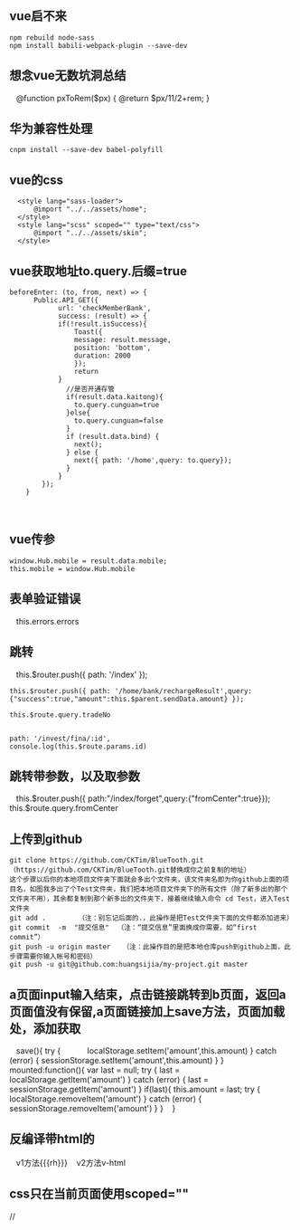 ## vue启不来
    npm rebuild node-sass
    npm install babili-webpack-plugin --save-dev
## 想念vue无数坑洞总结
    @function pxToRem($px) {
        @return $px/11/2+rem;
    }
## 华为兼容性处理
    cnpm install --save-dev babel-polyfill
    
## vue的css
      <style lang="sass-loader">
          @import "../../assets/home";
      </style>
      <style lang="scss" scoped="" type="text/css">
          @import "../../assets/skin";
      </style>
## vue获取地址to.query.后缀=true
    beforeEnter: (to, from, next) => {
          Public.API_GET({
                url: 'checkMemberBank',
                success: (result) => {
                if(!result.isSuccess){
                    Toast({
                    message: result.message,
                    position: 'bottom',
                    duration: 2000
                    });
                    return
                }
                  //是否开通存管
                  if(result.data.kaitong){
                    to.query.cunguan=true
                  }else{
                    to.query.cunguan=false
                  }
                  if (result.data.bind) {
                    next();
                  } else {
                    next({ path: '/home',query: to.query});
                  }
                }
            });
        }
    
## vue传参
    window.Hub.mobile = result.data.mobile;
    this.mobile = window.Hub.mobile
    
## 表单验证错误
    this.errors.errors
## 跳转
    this.$router.push({
        path: '/index'
    });
    
    this.$router.push({ path: '/home/bank/rechargeResult',query: {"success":true,"amount":this.$parent.sendData.amount} });
    
    this.$route.query.tradeNo
    
    
    path: '/invest/fina/:id',
    console.log(this.$route.params.id)
    
## 跳转带参数，以及取参数
    this.$router.push({ path:"/index/forget",query:{"fromCenter":true}});
    this.$route.query.fromCenter
    
## 上传到github
    git clone https://github.com/CKTim/BlueTooth.git（https://github.com/CKTim/BlueTooth.git替换成你之前复制的地址）
    这个步骤以后你的本地项目文件夹下面就会多出个文件夹，该文件夹名即为你github上面的项目名，如图我多出了个Test文件夹，我们把本地项目文件夹下的所有文件（除了新多出的那个文件夹不用），其余都复制到那个新多出的文件夹下，接着继续输入命令 cd Test，进入Test文件夹
    git add .        （注：别忘记后面的.，此操作是把Test文件夹下面的文件都添加进来）
    git commit  -m  "提交信息"  （注：“提交信息”里面换成你需要，如“first commit”）
    git push -u origin master   （注：此操作目的是把本地仓库push到github上面，此步骤需要你输入帐号和密码）
    git push -u git@github.com:huangsijia/my-project.git master

    
## a页面input输入结束，点击链接跳转到b页面，返回a页面值没有保留,a页面链接加上save方法，页面加载处，添加获取
    save(){
        try {
            localStorage.setItem('amount',this.amount)
        } catch (error) {
            sessionStorage.setItem('amount',this.amount)
        }
    }
    mounted:function(){
        var last = null;
        try {
            last = localStorage.getItem('amount')
        } catch (error) {
            last = sessionStorage.getItem('amount')
        }
        if(last){
            this.amount = last;
            try {
                localStorage.removeItem('amount')
            } catch (error) {
                sessionStorage.removeItem('amount')
            }
        }
    }
## 反编译带html的
    v1方法{{{rh}}}
    v2方法v-html
## css只在当前页面使用scoped=""
 //<style lang="scss" scoped="" type="text/css">
    
## index.js 跨域 proxyTable加内容https://vuejs-templates.github.io/webpack/proxy.html
dev: {
    env: require('./dev.env'),
    port: 4399,
    autoOpenBrowser: true,
    assetsSubDirectory: 'static',
    assetsPublicPath: '/',
    proxyTable: {
      '**/wd_api/**': {
        target: 'http://www.a.com',
        changeOrigin: true
      }
    },
    // CSS Sourcemaps off by default because relative paths are "buggy"
    // with this option, according to the CSS-Loader README
    // (https://github.com/webpack/css-loader#sourcemaps)
    // In our experience, they generally work as expected,
    // just be aware of this issue when enabling this option.
    cssSourceMap: false
  }
## 下拉加载数据https://github.com/metafizzy/infinite-scroll
    <ul class="person leftRight" v-infinite-scroll="loadMore" infinite-scroll-disabled="loading" infinite-scroll-distance="10">
    loadMore() {
                    if (this.initLock) {
                        return
                    }
                    if (!this.hasNext) {
                        return
                    }
                    this.loading = true;
                    this.$public.API_GET({
                        url: 'getInviteDetail',
                        data: {
                            offset: this.offset,
                            max: this.max
                        },
                        success: (result) => {
                            for (var item in result.data) {
                                this.list.push(result.data[item])
                            }
                            this.offset += this.max;
                            this.loading = false;
                            if (result.data.length < this.max) {
                                this.hasNext = false
                            }
                        }
                    });
                },
                initData(finishFun) {
                    this.offset = 0;
                    this.max = 10;
                    this.hasNext = true;
                    this.list = [];
                    this.loadEnd = false;
                    this.$public.API_GET({
                        url: 'getInviteDetail',
                        data: {
                            offset: this.offset,
                            max: this.max
                        },
                        success: (result) => {
                            this.loadEnd = true
                            this.list = result.data;
                            this.offset += this.max;
                            if (result.data.length < this.max) {
                                this.hasNext = false
                            }
                            this.initLock = false
                            if (typeof(finishFun) == "function") {
                                finishFun()
                            }
                        }
                    });
                }
## 离开此页面之前的方法
    beforeRouteLeave: function(to, from, next) {
			$(document.body).removeClass("htmlBg");
			next();
		}
## body下加入div
    addFooter(id, schedule) {
      var packet = Vue.extend({
        data: function() {
          return {
            text: "立即加入"
          };
        },
        methods: {
          joinBtnFun() {
            location.hash = "/invest/pay/" + id;
          }
        },
        template: `<div class="joinBtn" @click="joinBtnFun"><div class="btn btnBottom">{{this.text}}</div></div>`
      });
      var packetIntance = new packet({
        el: document.createElement("div")
      });

      document.body.appendChild(packetIntance.$el);
    }
  }
  
  ## 跨域
	  dev: {
	    env: require('./dev.env'),
	    port: 4398,
	    autoOpenBrowser: true,
	    assetsSubDirectory: 'static',
	    assetsPublicPath: '/',
	    proxyTable: {
	      '**/wd_api/**': {
		// target: 'http://10.0.1.33:8686/',
		target: 'https://www.bxjr.com/',
		changeOrigin: true
	      }
	    },
	    // CSS Sourcemaps off by default because relative paths are "buggy"
	    // with this option, according to the CSS-Loader README
	    // (https://github.com/webpack/css-loader#sourcemaps)
	    // In our experience, they generally work as expected,
	    // just be aware of this issue when enabling this option.
	    cssSourceMap: false
	  }
## 同级参数不显示
	this.$router.push({ name: 'address',params: {"name":item.name} });
	取：this.$route.params.name

## 自定义指令
	//html 
	<div v-pin:true.bottom.right='pinned' class="card">爱
	    <button @click="pinned = !pinned">叮嘱</button>
	</div>
	// js
	Vue.directive("pin",function(el,binding){
	    var pinned = binding.value
	    var position = binding.modifiers;
	    var warnning = binding.arg;
	    console.log(warnning)
	    if(pinned){
		el.style.position="fixed";
		for(var key in position){
		    if(position[key]){
			el.style[key]="10px"
		    }
		}
		if (warnning === 'true'){
		    el.style.background = 'yellow'
		}        
	    }else{
		el.style.position='static'
	    }
	})

## 混合 mixins
	var mixinsFun = {
	    methods:{
		show() {
		    this.visible = true;
		},
		hide(){
		    this.visible = false;
		}
	    },
	    data:function(){
		return{
		    visible: false
		}
	    }
	}


	Vue.component('popup',{
	    template:`
	    <div>
		<button @mouseenter="show" @mouseleave="hide">
		    会显示吗？
		</button>
		<span v-if="visible">显示了</span>
	    </div>
	    `,
	    mixins:[mixinsFun],
	    // 会直接覆盖mixins里的定义
	    data: function () {
		return {
		    visible: true
		}
	    }
	})
	Vue.component('tooltip', {
	    template: `
	    <div>
		<button @click="show">
		    点击了
		</button>
		<div v-if="visible">
		    <p @click="hide">关闭</p>
		    <h1>title</h1>
		    <span>sewghew任何事吉尔吉</span>
		</div>
	    </div>
	    `,
	    mixins: [mixinsFun]
	})


## 插槽slots 用name来指定不同插槽
	<div id="app">
		<panel>
		    <div slot="title">我是标题</div>
		    <div slot="content">我是内容我是内容我是内容我是内容我是内容</div>
		    <div slot="footer">我是footer</div>
		</panel>
	</div>
	<template id="panel-tpl">
		<div class="panel">
		    <div class="title">
			<slot name="title">title</slot>
		    </div>
		    <div class="content">
			<slot name="content">content</slot>
		    </div>
		    <div class="footer">
			<slot name="footer">footer</slot>
		    </div>
		</div>
	</template>
	
## 关于vue中iconfont字体图标显示乱码处理
	字体编码后前四位是Unicode编码，想使用字符串来传递的话,只要将 “&#xe64b;” 改为 “\ue64b” 即可

## app h5交互
	 安卓：window.GetAppMethd.share();
	 iOS：window.webkit.messageHandlers.share.postMessage();
	 微信登录：
	 1、点击告诉app微信登录，调用app方法 wechatLogin
	 2、app成功后传token给h5
	 2、或者 app给h5code,h5调用后台接口
	 3、请求trade接口，判断支付宝支付还是微信支付，调用不同的app方法，app返回结果后，调用h5 的payValue方法，如果app返回成功调用后台的”支付状态查询“接口，显示支付成功或者支付失败）
	 4、window['scanQRCallBack'] = (result) => {
          this.subscanQRCallBack(result)
        }
